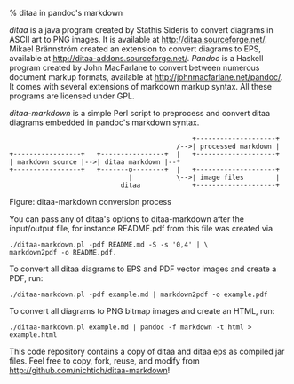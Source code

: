 % ditaa in pandoc's markdown

*ditaa* is a java program created by Stathis Sideris to convert diagrams in
ASCII art to PNG images. It is available at <http://ditaa.sourceforge.net/>.
Mikael Brännström created an extension to convert diagrams to EPS, available at
<http://ditaa-addons.sourceforge.net/>. *Pandoc* is a Haskell program created
by John MacFarlane to convert between numerous document markup formats,
available at <http://johnmacfarlane.net/pandoc/>. It comes with several extensions
of markdown markup syntax. All these programs are licensed under GPL.

*ditaa-markdown* is a simple Perl script to preprocess and convert ditaa
diagrams embedded in pandoc's markdown syntax.

~~~~~ {.ditaa}
                                              +--------------------+
                                          /-->| processed markdown |
+-----------------+   +----------------+  |   +--------------------+
| markdown source |-->| ditaa markdown |--*
+-----------------+   +-------o--------+  |   +--------------------+
                              |           \-->| image files        |
                            ditaa             +--------------------+
~~~~~

Figure: ditaa-markdown conversion process

You can pass any of ditaa's options to ditaa-markdown after the input/output
file, for instance README.pdf from this file was created via

    ./ditaa-markdown.pl -pdf README.md -S -s '0,4' | \
	markdown2pdf -o README.pdf.

To convert all ditaa diagrams to EPS and PDF vector images and create a PDF,
run:

    ./ditaa-markdown.pl -pdf example.md | markdown2pdf -o example.pdf

To convert all diagrams to PNG bitmap images and create an HTML, run:

    ./ditaa-markdown.pl example.md | pandoc -f markdown -t html > example.html

This code repository contains a copy of ditaa and ditaa eps as compiled jar
files. Feel free to copy, fork, reuse, and modify from
<http://github.com/nichtich/ditaa-markdown>!

